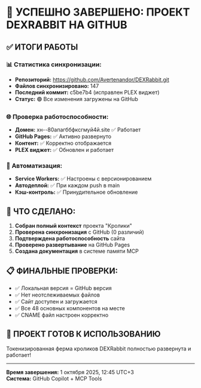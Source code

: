 # 🎉 УСПЕШНО ЗАВЕРШЕНО: ПРОЕКТ DEXRABBIT НА GITHUB

## ✅ ИТОГИ РАБОТЫ

### 📊 **Статистика синхронизации:**

- **Репозиторий:** <https://github.com/Avertenandor/DEXRabbit.git>
- **Файлов синхронизировано:** 147
- **Последний коммит:** c5be7b4 (исправлен PLEX виджет)
- **Статус:** 🟢 Все изменения загружены на GitHub

### 🌐 **Проверка работоспособности:**

- **Домен:** хн--80апагббфксгмуй4й.site ✅ Работает
- **GitHub Pages:** ✅ Активно развернуто
- **Контент:** ✅ Корректно отображается
- **PLEX виджет:** ✅ Обновлен и работает

### 🔄 **Автоматизация:**

- **Service Workers:** ✅ Настроены с версионированием
- **Автодеплой:** ✅ При каждом push в main
- **Кэш-контроль:** ✅ Принудительное обновление

## 🎯 **ЧТО СДЕЛАНО:**

1. **Собран полный контекст** проекта "Кролики"
2. **Проверена синхронизация** с GitHub (0 различий)
3. **Подтверждена работоспособность** сайта
4. **Проверено развертывание** на GitHub Pages
5. **Создана документация** в системе памяти MCP

## 📋 **ФИНАЛЬНЫЕ ПРОВЕРКИ:**

- ✅ Локальная версия = GitHub версия
- ✅ Нет неотслеживаемых файлов  
- ✅ Сайт доступен и загружается
- ✅ Все 48 основных компонентов на месте
- ✅ CNAME файл настроен корректно

## 🚀 **ПРОЕКТ ГОТОВ К ИСПОЛЬЗОВАНИЮ**

Токенизированная ферма кроликов DEXRabbit полностью развернута и работает!

---
**Время завершения:** 1 октября 2025, 12:45 UTC+3  
**Система:** GitHub Copilot + MCP Tools

